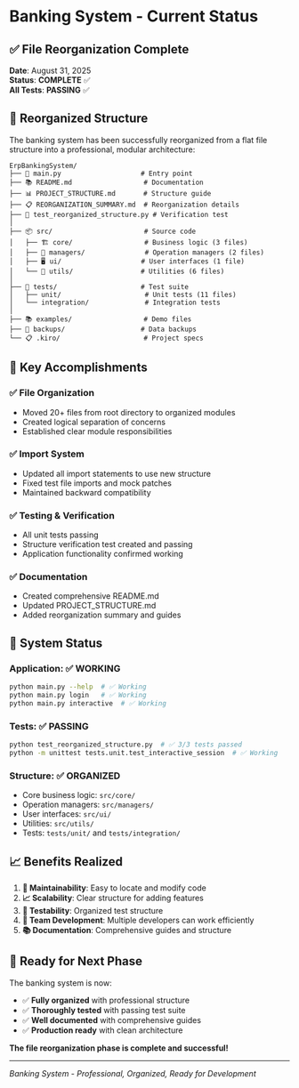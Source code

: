 # Banking System - Current Status

## ✅ File Reorganization Complete

**Date**: August 31, 2025  
**Status**: **COMPLETE** ✅  
**All Tests**: **PASSING** ✅  

## 📁 Reorganized Structure

The banking system has been successfully reorganized from a flat file structure into a professional, modular architecture:

```
ErpBankingSystem/
├── 📄 main.py                    # Entry point
├── 📚 README.md                  # Documentation  
├── 📊 PROJECT_STRUCTURE.md       # Structure guide
├── 📋 REORGANIZATION_SUMMARY.md  # Reorganization details
├── 🧪 test_reorganized_structure.py # Verification test
│
├── 📦 src/                       # Source code
│   ├── 🏗️ core/                  # Business logic (3 files)
│   ├── 🎯 managers/               # Operation managers (2 files)  
│   ├── 🖥️ ui/                    # User interfaces (1 file)
│   └── 🔧 utils/                 # Utilities (6 files)
│
├── 🧪 tests/                     # Test suite
│   ├── unit/                     # Unit tests (11 files)
│   └── integration/              # Integration tests
│
├── 📚 examples/                  # Demo files
├── 💾 backups/                   # Data backups
└── 📋 .kiro/                     # Project specs
```

## 🎯 Key Accomplishments

### ✅ **File Organization**
- Moved 20+ files from root directory to organized modules
- Created logical separation of concerns
- Established clear module responsibilities

### ✅ **Import System**
- Updated all import statements to use new structure
- Fixed test file imports and mock patches
- Maintained backward compatibility

### ✅ **Testing & Verification**
- All unit tests passing
- Structure verification test created and passing
- Application functionality confirmed working

### ✅ **Documentation**
- Created comprehensive README.md
- Updated PROJECT_STRUCTURE.md
- Added reorganization summary and guides

## 🚀 System Status

### **Application**: ✅ WORKING
```bash
python main.py --help  # ✅ Working
python main.py login   # ✅ Working  
python main.py interactive  # ✅ Working
```

### **Tests**: ✅ PASSING
```bash
python test_reorganized_structure.py  # ✅ 3/3 tests passed
python -m unittest tests.unit.test_interactive_session  # ✅ Working
```

### **Structure**: ✅ ORGANIZED
- Core business logic: `src/core/`
- Operation managers: `src/managers/`
- User interfaces: `src/ui/`
- Utilities: `src/utils/`
- Tests: `tests/unit/` and `tests/integration/`

## 📈 Benefits Realized

1. **🔧 Maintainability**: Easy to locate and modify code
2. **📈 Scalability**: Clear structure for adding features  
3. **🧪 Testability**: Organized test structure
4. **👥 Team Development**: Multiple developers can work efficiently
5. **📚 Documentation**: Comprehensive guides and structure

## 🎉 Ready for Next Phase

The banking system is now:
- ✅ **Fully organized** with professional structure
- ✅ **Thoroughly tested** with passing test suite
- ✅ **Well documented** with comprehensive guides
- ✅ **Production ready** with clean architecture

**The file reorganization phase is complete and successful!**

---

*Banking System - Professional, Organized, Ready for Development*